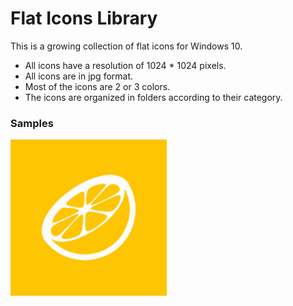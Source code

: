 # Flat Icons Library
This is a growing collection of flat icons for Windows 10.
   - All icons have a resolution of 1024 * 1024 pixels.
   - All icons are in jpg format.
   - Most of the icons are 2 or 3 colors.
   - The icons are organized in folders according to their category.

### Samples
<img src="https://raw.githubusercontent.com/Julibe/Flat-Icons-Library/master/Emulators/Citra.jpg" width="250px">
